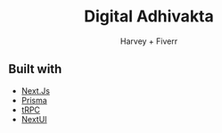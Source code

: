 <p align="center">
<h1 align="center">Digital Adhivakta</h1>
  <p align="center">
    Harvey + Fiverr
    <br/>
  </p>
</p>

## Built with

-   [Next.Js](https://nextjs.org/)
-   [Prisma](https://www.prisma.io/)
-   [tRPC](https://trpc.io/)
-   [NextUI](https://nextui.org/)
